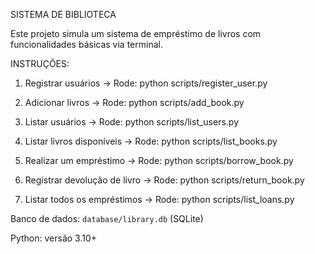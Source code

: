 SISTEMA DE BIBLIOTECA

Este projeto simula um sistema de empréstimo de livros com funcionalidades básicas via terminal.

INSTRUÇÕES:

1. Registrar usuários
   → Rode: python scripts/register_user.py

2. Adicionar livros
   → Rode: python scripts/add_book.py

3. Listar usuários
   → Rode: python scripts/list_users.py

4. Listar livros disponíveis
   → Rode: python scripts/list_books.py

5. Realizar um empréstimo
   → Rode: python scripts/borrow_book.py

6. Registrar devolução de livro
   → Rode: python scripts/return_book.py

7. Listar todos os empréstimos
   → Rode: python scripts/list_loans.py

Banco de dados: `database/library.db` (SQLite)

Python: versão 3.10+
